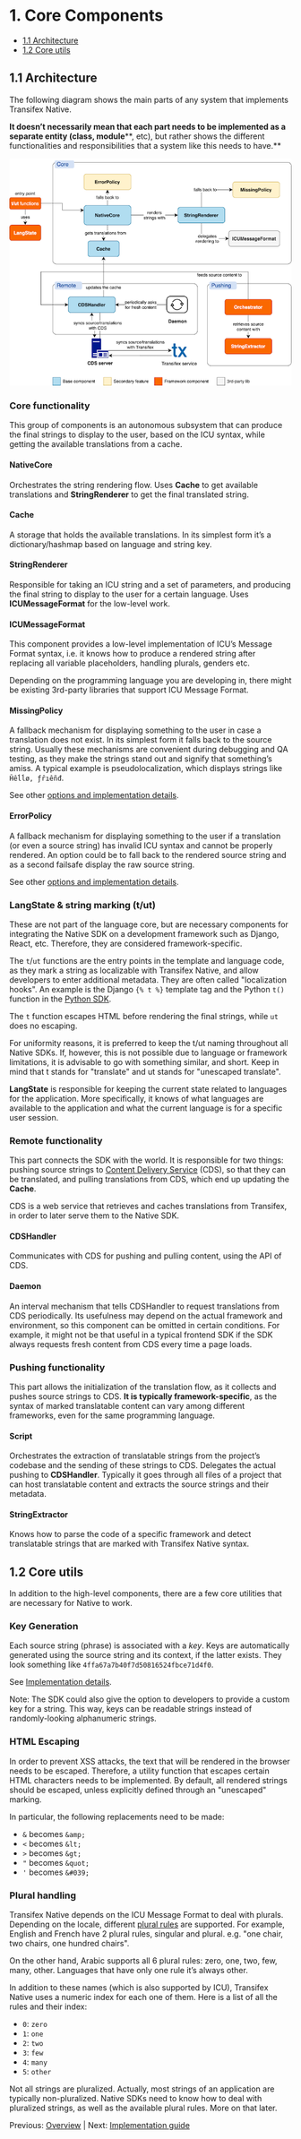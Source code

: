 # 1. Core Components

* [1.1 Architecture](#11-architecture)
* [1.2 Core utils](#12-core-utils)

## 1.1 Architecture

The following diagram shows the main parts of any system that implements Transifex Native.

**It doesn’t necessarily mean that each part needs to be implemented as a separate entity (class, module****, etc), but rather shows the different functionalities and responsibilities that a system like this needs to have.**

![Native SDK architecture](native_sdk_architecture.png)

### Core functionality

This group of components is an autonomous subsystem that can produce the final strings to display to the user, based on the ICU syntax, while getting the available translations from a cache. 

#### NativeCore

Orchestrates the string rendering flow. Uses **Cache** to get available translations and **StringRenderer** to get the final translated string.

#### Cache	

A storage that holds the available translations. In its simplest form it’s a dictionary/hashmap based on language and string key.

#### StringRenderer

Responsible for taking an ICU string and a set of parameters, and producing the final string to display to the user for a certain language. Uses **ICUMessageFormat** for the low-level work.

#### ICUMessageFormat

This component provides a low-level implementation of ICU’s Message Format syntax, i.e. it knows how to produce a rendered string after replacing all variable placeholders, handling plurals, genders etc.

Depending on the programming language you are developing in, there might be existing 3rd-party libraries that support ICU Message Format. 

#### MissingPolicy

A fallback mechanism for displaying something to the user in case a translation does not exist. In its simplest form it falls back to the source string. Usually these mechanisms are convenient during debugging and QA testing, as they make the strings stand out and signify that something’s amiss. A typical example is pseudolocalization, which displays strings like `Ȟêĺĺø, ƒȓıêñđ`.

See other [options and implementation details](#heading=h.8ffp5vpx4b80).

#### ErrorPolicy

A fallback mechanism for displaying something to the user if a translation (or even a source string) has invalid ICU syntax and cannot be properly rendered. An option could be to fall back to the rendered source string and as a second failsafe display the raw source string.

See other [options and implementation details](#heading=h.29yhqp9anpp6).

### LangState & string marking (t/ut)

These are not part of the language core, but are necessary components for integrating the Native SDK on a development framework such as Django, React, etc. Therefore, they are considered framework-specific.

The `t`/`ut` functions are the entry points in the template and language code, as they mark a string as localizable with Transifex Native, and allow developers to enter additional metadata. They are often called "localization hooks". An example is the Django `{% t %}`  template tag and the Python `t()` function in the [Python SDK](https://github.com/transifex/transifex-python/blob/devel/README.md).

The `t` function escapes HTML before rendering the final strings, while `ut` does no escaping.

For uniformity reasons, it is preferred to keep the t/ut naming throughout all Native SDKs. If, however, this is not possible due to language or framework limitations, it is advisable to go with something similar, and short. Keep in mind that t stands for "translate" and ut stands for "unescaped translate".

**LangState** is responsible for keeping the current state related to languages for the application. More specifically, it knows of what languages are available to the application and what the current language is for a specific user session. 

### Remote functionality

This part connects the SDK with the world. It is responsible for two things: pushing source strings to [Content Delivery Service](https://docs.transifex.com/transifex-native-sdk-overview/hosting-translations) (CDS), so that they can be translated, and pulling translations from CDS, which end up updating the **Cache**.

CDS is a web service that retrieves and caches translations from Transifex, in order to later serve them to the Native SDK.

#### CDSHandler

Communicates with CDS for pushing and pulling content, using the API of CDS.

#### Daemon

An interval mechanism that tells CDSHandler to request translations from CDS periodically. Its usefulness may depend on the actual framework and environment, so this component can be omitted in certain conditions. For example, it might not be that useful in a typical frontend SDK if the SDK always requests fresh content from CDS every time a page loads.

### Pushing functionality

This part allows the initialization of the translation flow, as it collects and pushes source strings to CDS. **It is typically framework-specific**, as the syntax of marked translatable content can vary among different frameworks, even for the same programming language.

#### Script

Orchestrates the extraction of translatable strings from the project’s codebase and the sending of these strings to CDS. Delegates the actual pushing to **CDSHandler**. Typically it goes through all  files of a project that can host translatable content and extracts the source strings and their metadata.

#### StringExtractor

Knows how to parse the code of a specific framework and detect translatable strings that are marked with Transifex Native syntax.

## 1.2 Core utils

In addition to the high-level components, there are a few core utilities that are necessary for Native to work.

### Key Generation

Each source string (phrase) is associated with a *key*. Keys are automatically generated using the source string and its context, if the latter exists. They look something like `4ffa67a7b40f7d50816524fbce71d4f0`.

See [Implementation details](#heading=h.vtasjxv2sbj4).

Note: The SDK could also give the option to developers to provide a custom key for a string. This way, keys can be readable strings instead of randomly-looking alphanumeric strings.

### HTML Escaping

In order to prevent XSS attacks, the text that will be rendered in the browser needs to be escaped. Therefore, a utility function that escapes certain HTML characters needs to be implemented. By default, all rendered strings should be escaped, unless explicitly defined through an "unescaped" marking.

In particular, the following replacements need to be made:

* `&` becomes `&amp;`
* `<` becomes `&lt;`
* `>` becomes `&gt;`
* `"` becomes `&quot;`
* `'` becomes `&#039;`

### Plural handling

Transifex Native depends on the ICU Message Format to deal with plurals. Depending on the locale, different [plural rules](https://unicode-org.github.io/cldr-staging/charts/37/supplemental/language_plural_rules.html) are supported. For example, English and French have 2 plural rules, singular and plural. e.g. "one chair, two chairs, one hundred chairs".

On the other hand, Arabic supports all 6 plural rules: zero, one, two, few, many, other. Languages that have only one rule it’s always other.

In addition to these names (which is also supported by ICU), Transifex Native uses a numeric index for each one of them. Here is a list of all the rules and their index:

* `0`: `zero`
* `1`: `one`
* `2`: `two`
* `3`: `few`
* `4`: `many`
* `5`: `other`

Not all strings are pluralized. Actually, most strings of an application are typically non-pluralized. Native SDKs need to know how to deal with pluralized strings, as well as the available plural rules. More on that later.

Previous: [Overview](README.md)  |  Next: [Implementation guide](implementation_guide.md)
